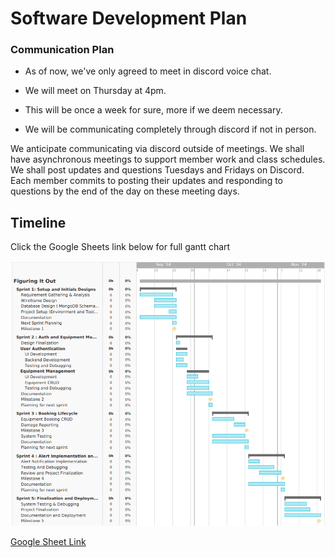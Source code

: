 # Software Development Plan

### Communication Plan
* As of now, we've only agreed to meet in discord voice chat.
* We will meet on Thursday at 4pm.
* This will be once a week for sure, more if we deem necessary.

* We will be communicating completely through discord if not in person.

We anticipate communicating via discord outside of meetings. We shall have asynchronous meetings to support member work and class schedules. We shall post updates and questions Tuesdays and Fridays on Discord. Each member commits to posting their updates and responding to questions by the end of the day on these meeting days.

## Timeline
Click the Google Sheets link below for full gantt chart  

![gantt](../assets/gantt-chart.png)  

<a href='https://docs.google.com/spreadsheets/d/1T9mDlycQ7FxXoMDIorNKHfpIKWc-6so3mbPJ-0FIVwY/edit?usp=sharing'>Google Sheet Link</a>

